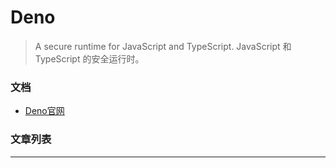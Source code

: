 # Deno 
> A secure runtime for JavaScript and TypeScript.
> JavaScript 和 TypeScript 的安全运行时。

### 文档
* [Deno官网](https://deno.land/)

### 文章列表

***

